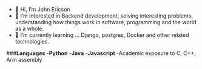 - 👋 Hi, I’m John Ericson
- 👀 I’m interested in Backend development, solving interesting problems, understanding how things work in software, programming and the world as a whole.
- 🌱 I’m currently learning ... Django, postgres, Docker and other related technologies.


###**Languages**
-**Python** 
-**Java**
-**Javascript**
-Academic exposure to C, C++, Arm assembly






